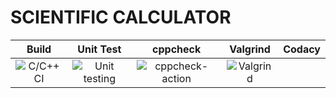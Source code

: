 # SCIENTIFIC CALCULATOR
|Build|Unit Test|cppcheck|Valgrind|Codacy|
|:--:|:--:|:--:|:--:|:--:|
|![C/C++ CI](https://github.com/Genesis99003167/genesis_miniproject/workflows/C/C++%20CI/badge.svg)|![Unit testing](https://github.com/Genesis99003167/genesis_miniproject/workflows/Unit%20testing/badge.svg)|![cppcheck-action](https://github.com/Genesis99003167/genesis_miniproject/workflows/cppcheck-action/badge.svg)|![Valgrind](https://github.com/Genesis99003167/genesis_miniproject/workflows/Valgrind/badge.svg)|

